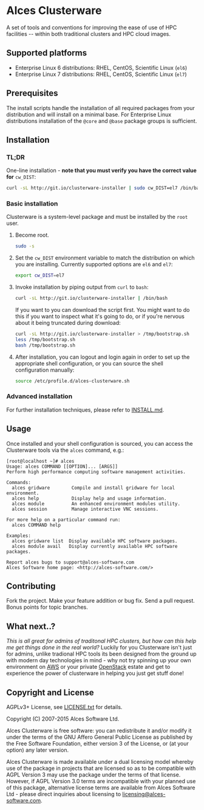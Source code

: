 # Alces Clusterware

A set of tools and conventions for improving the ease of use of HPC facilities -- within both traditional clusters and HPC cloud images.

## Supported platforms

* Enterprise Linux 6 distributions: RHEL, CentOS, Scientific Linux (`el6`)
* Enterprise Linux 7 distributions: RHEL, CentOS, Scientific Linux (`el7`)

## Prerequisites

The install scripts handle the installation of all required packages from your distribution and will install on a minimal base.  For Enterprise Linux distributions installation of the `@core` and `@base` package groups is sufficient.

## Installation

### TL;DR

One-line installation - **note that you must verify you have the correct value for** `cw_DIST`:

```bash
curl -sL http://git.io/clusterware-installer | sudo cw_DIST=el7 /bin/bash
```

### Basic installation

Clusterware is a system-level package and must be installed by the `root` user.

1. Become root.

   ```bash
   sudo -s
   ```

2. Set the `cw_DIST` environment variable to match the distribution on which you are installing. Currently supported options are `el6` and `el7`:

     ```bash
     export cw_DIST=el7
     ```

3. Invoke installation by piping output from `curl` to `bash`:

   ```bash
   curl -sL http://git.io/clusterware-installer | /bin/bash
   ```

   If you want to you can download the script first.  You might want to do this if you want to inspect what it's going to do, or if you're nervous about it being truncated during download:

   ```bash
   curl -sL http://git.io/clusterware-installer > /tmp/bootstrap.sh
   less /tmp/bootstrap.sh
   bash /tmp/bootstrap.sh
   ```

4. After installation, you can logout and login again in order to set up the appropriate shell configuration, or you can source the shell configuration manually:

   ```bash
   source /etc/profile.d/alces-clusterware.sh
   ```

### Advanced installation

For further installation techniques, please refer to [INSTALL.md](INSTALL.md).

## Usage

Once installed and your shell configuration is sourced, you can access the Clusterware tools via the `alces` command, e.g.:

```
[root@localhost ~]# alces
Usage: alces COMMAND [[OPTION]... [ARGS]]
Perform high performance computing software management activities.

Commands:
  alces gridware        Compile and install gridware for local environment.
  alces help            Display help and usage information.
  alces module          An enhanced environment modules utility.
  alces session         Manage interactive VNC sessions.

For more help on a particular command run:
  alces COMMAND help

Examples:
  alces gridware list  Display available HPC software packages.
  alces module avail   Display currently available HPC software packages.

Report alces bugs to support@alces-software.com
Alces Software home page: <http://alces-software.com/>
```

## Contributing

Fork the project. Make your feature addition or bug fix. Send a pull request. Bonus points for topic branches.

## What next..?

_This is all great for admins of traditonal HPC clusters, but how can this help me get things done in the real world?_ Luckily for you Clusterware isn't just for admins, unlike tradional HPC tools its been designed from the ground up with modern day technologies in mind - why not try spinning up your own environment on [AWS](https://github.com/alces-software/clusterware-deployment-methods) or your private [OpenStack](https://github.com/alces-software/clusterware-deployment-methods) estate and get to experience the power of clusterware in helping you just get stuff done!

## Copyright and License

AGPLv3+ License, see [LICENSE.txt](LICENSE.txt) for details.

Copyright (C) 2007-2015 Alces Software Ltd.

Alces Clusterware is free software: you can redistribute it and/or modify it under the terms of the GNU Affero General Public License as published by the Free Software Foundation, either version 3 of the License, or (at your option) any later version.

Alces Clusterware is made available under a dual licensing model whereby use of the package in projects that are licensed so as to be compatible with AGPL Version 3 may use the package under the terms of that license. However, if AGPL Version 3.0 terms are incompatible with your planned use of this package, alternative license terms are available from Alces Software Ltd - please direct inquiries about licensing to [licensing@alces-software.com](mailto:licensing@alces-software.com).
